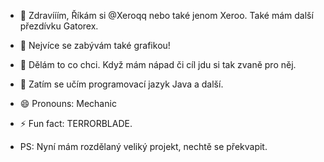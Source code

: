 - 👋 Zdravííím, Říkám si @Xeroqq nebo také jenom Xeroo. Také mám další přezdívku Gatorex.
- 💜 Nejvíce se zabývám také grafikou!
- 👀 Dělám to co chci. Když mám nápad či cíl jdu si tak zvaně pro něj.
- 🌱 Zatím se učím programovací jazyk Java a další.

- 😄 Pronouns: Mechanic
- ⚡ Fun fact: TERRORBLADE.

- PS: Nyní mám rozdělaný veliký projekt, nechtě se překvapit.
<!---
Xeroqq/Xeroqq is a ✨ special ✨ repository because its `README.md` (this file) appears on your GitHub profile.
You can click the Preview link to take a look at your changes.
--->
